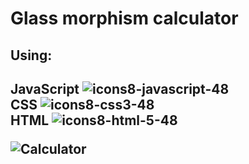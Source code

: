 <h1>Glass morphism calculator</h1>

<h2>Using: <h2>

 JavaScript   ![icons8-javascript-48](https://user-images.githubusercontent.com/25865551/157659755-663ab489-51ca-466b-be03-68d442d41d43.png)  
 CSS    ![icons8-css3-48](https://user-images.githubusercontent.com/25865551/157659753-0426f8be-b0cf-4edb-80e2-ca67fa260238.png)  
 HTML   ![icons8-html-5-48](https://user-images.githubusercontent.com/25865551/157659754-4fc1b643-9b91-4558-a2ca-0798f539f599.png)  


![Calculator](https://user-images.githubusercontent.com/25865551/157658950-c2b7bf16-da0a-46e3-b172-1bfc568ac735.png)
